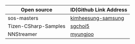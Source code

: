 |Open source|ID(Github Link Address|
|-|-|
|sos-masters|[kimheesung-samsung](https://github.com/kimheesung-samsung)|
|Tizen-CSharp-Samples|[sgchoi5](https://github.com/sgchoi5)|
|NNStreamer|[myungjoo](https://github.com/myungjoo)|
